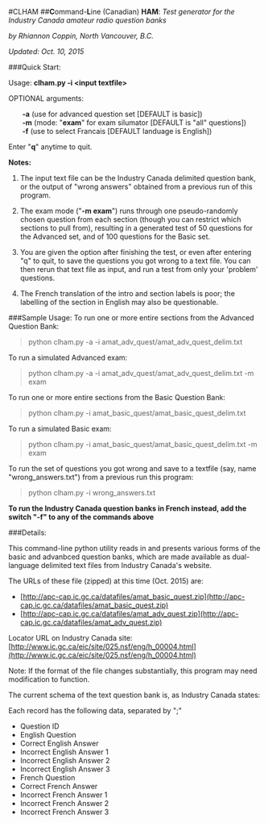 #CLHAM
##**C**ommand-**L**ine (Canadian) **HAM**: *Test generator for the Industry Canada amateur radio question banks*

*by Rhiannon Coppin, North Vancouver, B.C.*

*Updated: Oct. 10, 2015*

###Quick Start:

Usage: **clham.py -i &lt;input textfile&gt;**

OPTIONAL arguments:

&nbsp;&nbsp;&nbsp;&nbsp;&nbsp;&nbsp;
**-a** (use for advanced question set [DEFAULT is basic])
<br>&nbsp;&nbsp;&nbsp;&nbsp;&nbsp;&nbsp;
**-m** (mode: "**exam**" for exam silumator [DEFAULT is "all" questions])
<br>&nbsp;&nbsp;&nbsp;&nbsp;&nbsp;&nbsp;
**-f** (use to select Francais [DEFAULT landuage is English])

Enter "**q**" anytime to quit.

**Notes:**

1. The input text file can be the Industry Canada delimited question bank, or the output of "wrong answers" obtained from a previous run of this program.

2. The exam mode ("**-m exam**") runs through one pseudo-randomly chosen question from each section (though you can restrict which sections to pull from), resulting in a generated test of 50 questions for the Advanced set, and of 100 questions for the Basic set.

3. You are given the option after finishing the test, or even after entering "q" to quit, to save the questions you got wrong to a text file. You can then rerun that text file as input, and run a test from only your 'problem' questions.

4. The French translation of the intro and section labels is poor; the labelling of the section in English may also be questionable.

###Sample Usage:
To run one or more entire sections from the Advanced Question Bank:
> python clham.py -a -i amat_adv_quest/amat_adv_quest_delim.txt

To run a simulated Advanced exam:
> python clham.py -a -i amat_adv_quest/amat_adv_quest_delim.txt -m exam

To run one or more entire sections from the Basic Question Bank:
> python clham.py -i amat_basic_quest/amat_basic_quest_delim.txt

To run a simulated Basic exam:
> python clham.py -i amat_basic_quest/amat_basic_quest_delim.txt -m exam

To run the set of questions you got wrong and save to a textfile (say, name "wrong_answers.txt") from a previous run this program:
> python clham.py -i wrong_answers.txt

**To run the Industry Canada question banks in French instead, add the switch "-f" to any of the commands above**

###Details:

This command-line python utility reads in and presents various forms of the basic and advanbced question banks, which are made available as dual-language delimited text files from Industry Canada's website.

The URLs of these file (zipped) at this time (Oct. 2015) are: 
* [http://apc-cap.ic.gc.ca/datafiles/amat_basic_quest.zip](http://apc-cap.ic.gc.ca/datafiles/amat_basic_quest.zip)
* [http://apc-cap.ic.gc.ca/datafiles/amat_adv_quest.zip](http://apc-cap.ic.gc.ca/datafiles/amat_adv_quest.zip)

Locator URL on Industry Canada site: [http://www.ic.gc.ca/eic/site/025.nsf/eng/h_00004.html](http://www.ic.gc.ca/eic/site/025.nsf/eng/h_00004.html)

Note: If the format of the file changes substantially, this program may need modification to function.

The current schema of the text question bank is, as Industry Canada states:

Each record has the following data, separated by ";"

* Question ID
* English Question
* Correct English Answer
* Incorrect English Answer 1
* Incorrect English Answer 2
* Incorrect English Answer 3
* French Question
* Correct French Answer
* Incorrect French Answer 1
* Incorrect French Answer 2
* Incorrect French Answer 3
